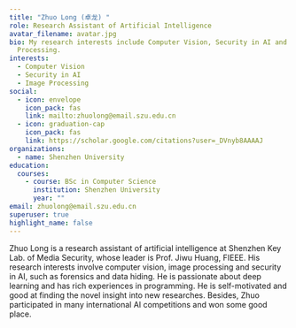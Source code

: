 ```yaml
---
title: "Zhuo Long (卓龙) "
role: Research Assistant of Artificial Intelligence
avatar_filename: avatar.jpg
bio: My research interests include Computer Vision, Security in AI and Image
  Processing.
interests:
  - Computer Vision
  - Security in AI
  - Image Processing
social:
  - icon: envelope
    icon_pack: fas
    link: mailto:zhuolong@email.szu.edu.cn
  - icon: graduation-cap
    icon_pack: fas
    link: https://scholar.google.com/citations?user=_DVnyb8AAAAJ
organizations:
  - name: Shenzhen University
education:
  courses:
    - course: BSc in Computer Science
      institution: Shenzhen University
      year: ""
email: zhuolong@email.szu.edu.cn
superuser: true
highlight_name: false
---
```

Zhuo Long is a research assistant of artificial intelligence at Shenzhen Key Lab. of Media Security, whose leader is Prof. Jiwu Huang, FIEEE. His research interests involve computer vision, image processing and security in AI, such as forensics and data hiding. He is passionate about deep learning and has rich experiences in programming. He is self-motivated and good at finding the novel insight into new researches. Besides, Zhuo participated in many international AI competitions and won some good place.

